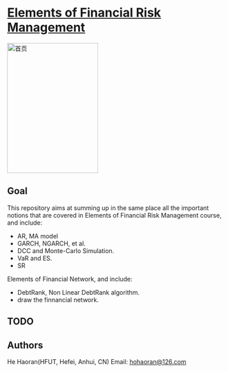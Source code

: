 [Elements of Financial Risk Management](https://booksite.elsevier.com/9780123744487)
==========================

<img src="https://github.com/hehaoran-ori/Tyrant/raw/master/tools/cover_page.png" alt="首页" width=210 height=300 />

Goal
--------------------------

This repository aims at summing up in the same place all the important notions that are covered in Elements of Financial Risk Management course, and include:

* AR, MA model
* GARCH, NGARCH, et al.
* DCC and Monte-Carlo Simulation.
* VaR and ES.
* SR

Elements of Financial Network, and include:

* DebtRank, Non Linear DebtRank algorithm.
* draw the finnancial network.

TODO
--------------------------

Authors
--------------------------

He Haoran(HFUT, Hefei, Anhui, CN) Email: hohaoran@126.com

